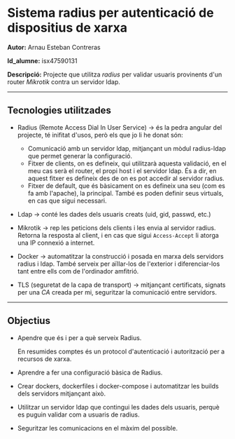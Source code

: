 # Sistema radius per autenticació de dispositius de xarxa

**Autor:** Arnau Esteban Contreras

**Id_alumne:** isx47590131

**Descripció:** Projecte que utilitza *radius* per validar usuaris provinents d'un router *Mikrotik* contra un servidor ldap.

-------

## Tecnologies utilitzades

- Radius (Remote Access Dial In User Service) -> és la pedra angular del projecte, té inifitat d'usos, però els que jo li he donat són:

    - Comunicació amb un servidor ldap, mitjançant un mòdul radius-ldap que permet generar la configuració.
    - Fitxer de clients, on es defineix, qui utilitzarà aquesta validació, en el meu cas serà el router, el propi host i el servidor ldap. És a dir, en aquest fitxer es defineix des de on es pot accedir al servidor radius.
    - Fitxer de default, que és bàsicament on es defineix una seu (com es fa amb l'apache), la principal. També es poden definir seus virtuals, en cas que sigui necessari.

- Ldap -> conté les dades dels usuaris creats (uid, gid, passwd, etc.)

- Mikrotik -> rep les peticions dels clients i les envia al servidor radius. Retorna la resposta al client, i en cas que sigui `Access-Accept` li atorga una IP connexió a internet.

- Docker -> automatitzar la construcció  i posada en marxa dels servidors radius i ldap. També serveix per aïllar-los de l'exterior i diferenciar-los tant entre ells com de l'ordinador amfitrió.

- TLS (seguretat de la capa de transport) -> mitjançant certificats, signats per una *CA* creada per mi, seguritzar la comunicació entre servidors.

---

## Objectius

- Apendre que és i per a què serveix Radius.

    En resumides comptes és un protocol d'autenticació i autorització per a recursos de xarxa.

- Aprendre a fer una configuració bàsica de Radius.

- Crear dockers, dockerfiles i docker-compose i automatitzar les builds dels servidors mitjançant això.

- Utilitzar un servidor ldap que contingui les dades dels usuaris, perquè es puguin validar com a usuaris de radius.

- Seguritzar les comunicacions en el màxim del possible.
